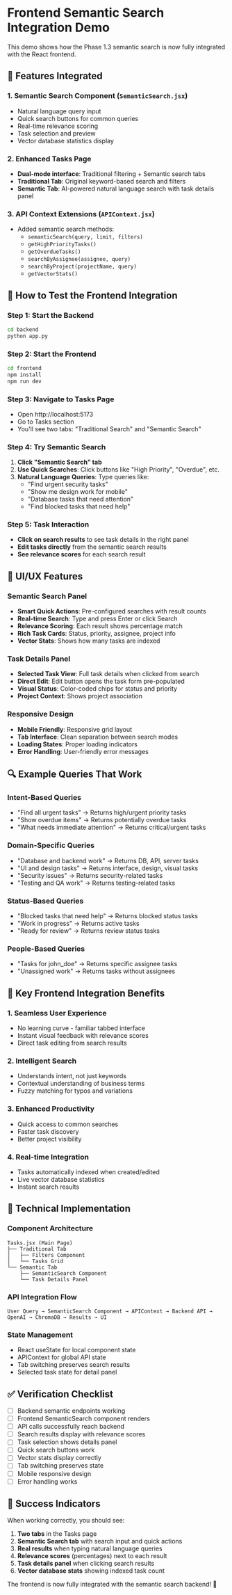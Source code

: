 # Frontend Semantic Search Integration Demo

This demo shows how the Phase 1.3 semantic search is now fully integrated with the React frontend.

## 🎯 Features Integrated

### 1. **Semantic Search Component** (`SemanticSearch.jsx`)
- Natural language query input
- Quick search buttons for common queries
- Real-time relevance scoring
- Task selection and preview
- Vector database statistics display

### 2. **Enhanced Tasks Page** 
- **Dual-mode interface**: Traditional filtering + Semantic search tabs
- **Traditional Tab**: Original keyword-based search and filters
- **Semantic Tab**: AI-powered natural language search with task details panel

### 3. **API Context Extensions** (`APIContext.jsx`)
- Added semantic search methods:
  - `semanticSearch(query, limit, filters)`
  - `getHighPriorityTasks()`
  - `getOverdueTasks()`
  - `searchByAssignee(assignee, query)`
  - `searchByProject(projectName, query)`
  - `getVectorStats()`

## 🚀 How to Test the Frontend Integration

### Step 1: Start the Backend
```bash
cd backend
python app.py
```

### Step 2: Start the Frontend
```bash
cd frontend
npm install
npm run dev
```

### Step 3: Navigate to Tasks Page
- Open http://localhost:5173
- Go to Tasks section
- You'll see two tabs: "Traditional Search" and "Semantic Search"

### Step 4: Try Semantic Search
1. **Click "Semantic Search" tab**
2. **Use Quick Searches**: Click buttons like "High Priority", "Overdue", etc.
3. **Natural Language Queries**: Type queries like:
   - "Find urgent security tasks"
   - "Show me design work for mobile"
   - "Database tasks that need attention"
   - "Find blocked tasks that need help"

### Step 5: Task Interaction
- **Click on search results** to see task details in the right panel
- **Edit tasks directly** from the semantic search results
- **See relevance scores** for each search result

## 🎨 UI/UX Features

### Semantic Search Panel
- **Smart Quick Actions**: Pre-configured searches with result counts
- **Real-time Search**: Type and press Enter or click Search
- **Relevance Scoring**: Each result shows percentage match
- **Rich Task Cards**: Status, priority, assignee, project info
- **Vector Stats**: Shows how many tasks are indexed

### Task Details Panel
- **Selected Task View**: Full task details when clicked from search
- **Direct Edit**: Edit button opens the task form pre-populated
- **Visual Status**: Color-coded chips for status and priority
- **Project Context**: Shows project association

### Responsive Design
- **Mobile Friendly**: Responsive grid layout
- **Tab Interface**: Clean separation between search modes
- **Loading States**: Proper loading indicators
- **Error Handling**: User-friendly error messages

## 🔍 Example Queries That Work

### Intent-Based Queries
- "Find all urgent tasks" → Returns high/urgent priority tasks
- "Show overdue items" → Returns potentially overdue tasks
- "What needs immediate attention" → Returns critical/urgent tasks

### Domain-Specific Queries
- "Database and backend work" → Returns DB, API, server tasks
- "UI and design tasks" → Returns interface, design, visual tasks
- "Security issues" → Returns security-related tasks
- "Testing and QA work" → Returns testing-related tasks

### Status-Based Queries
- "Blocked tasks that need help" → Returns blocked status tasks
- "Work in progress" → Returns active tasks
- "Ready for review" → Returns review status tasks

### People-Based Queries
- "Tasks for john_doe" → Returns specific assignee tasks
- "Unassigned work" → Returns tasks without assignees

## 🎯 Key Frontend Integration Benefits

### 1. **Seamless User Experience**
- No learning curve - familiar tabbed interface
- Instant visual feedback with relevance scores
- Direct task editing from search results

### 2. **Intelligent Search**
- Understands intent, not just keywords
- Contextual understanding of business terms
- Fuzzy matching for typos and variations

### 3. **Enhanced Productivity**
- Quick access to common searches
- Faster task discovery
- Better project visibility

### 4. **Real-time Integration**
- Tasks automatically indexed when created/edited
- Live vector database statistics
- Instant search results

## 🔧 Technical Implementation

### Component Architecture
```
Tasks.jsx (Main Page)
├── Traditional Tab
│   ├── Filters Component
│   └── Tasks Grid
└── Semantic Tab
    ├── SemanticSearch Component
    └── Task Details Panel
```

### API Integration Flow
```
User Query → SemanticSearch Component → APIContext → Backend API → OpenAI → ChromaDB → Results → UI
```

### State Management
- React useState for local component state
- APIContext for global API state
- Tab switching preserves search results
- Selected task state for detail panel

## ✅ Verification Checklist

- [ ] Backend semantic endpoints working
- [ ] Frontend SemanticSearch component renders
- [ ] API calls successfully reach backend
- [ ] Search results display with relevance scores
- [ ] Task selection shows details panel
- [ ] Quick search buttons work
- [ ] Vector stats display correctly
- [ ] Tab switching preserves state
- [ ] Mobile responsive design
- [ ] Error handling works

## 🎉 Success Indicators

When working correctly, you should see:
1. **Two tabs** in the Tasks page
2. **Semantic Search tab** with search input and quick actions
3. **Real results** when typing natural language queries
4. **Relevance scores** (percentages) next to each result
5. **Task details panel** when clicking search results
6. **Vector database stats** showing indexed task count

The frontend is now fully integrated with the semantic search backend! 🚀